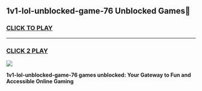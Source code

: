 
## 1v1-lol-unblocked-game-76 Unblocked Games👋
<h3>
<a href="https://news.freeplayer.one?title=1v1-lol-unblocked-game-76&ref=16F">CLICK TO PLAY</a></h3>
<hr>

<h3>
<a href="https://news.freeplayer.one?title=1v1-lol-unblocked-game-76&ref=16F">CLICK 2 PLAY</a>
  
</h3>

<a href="https://news.freeplayer.one?title=1v1-lol-unblocked-game-76&ref=16F/"><img src="https://clearcache.store/games.png"></a>


**1v1-lol-unblocked-game-76 games unblocked: Your Gateway to Fun and Accessible Online Gaming**
